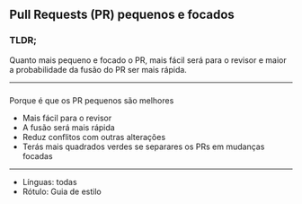 ## Pull Requests (PR) pequenos e focados

### TLDR;

Quanto mais pequeno e focado o PR, mais fácil será para o revisor e maior a probabilidade da fusão do PR ser mais rápida.

---

###

Porque é que os PR pequenos são melhores

- Mais fácil para o revisor
- A fusão será mais rápida
- Reduz conflitos com outras alterações
- Terás mais quadrados verdes se separares os PRs em mudanças focadas

---

- Línguas: todas
- Rótulo: Guia de estilo
